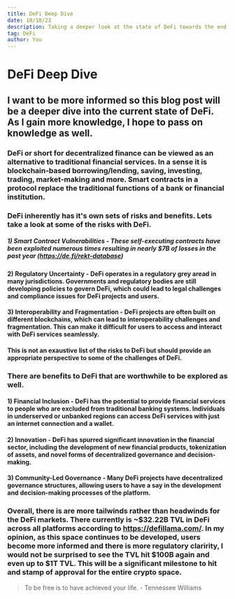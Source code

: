```yaml
---
title: DeFi Deep Dive
date: 10/18/23
description: Taking a deeper look at the state of DeFi towards the end of 2023 and going into 2024
tag: DeFi
author: You
---
```


# DeFi Deep Dive

## I want to be more informed so this blog post will be a deeper dive into the current state of DeFi. As I gain more knowledge, I hope to pass on knowledge as well.

### DeFi or short for decentralized finance can be viewed as an alternative to traditional financial services. In a sense it is blockchain-based borrowing/lending, saving, investing, trading, market-making and more. Smart contracts in a protocol replace the traditional functions of a bank or financial institution.

### DeFi inherently has it's own sets of risks and benefits. Lets take a look at some of the risks with DeFi.
##### 1) Smart Contract Vulnerabilities - These self-executing contracts have been exploited numerous times resulting in nearly $7B of losses in the past year (https://de.fi/rekt-database)

#### 2) Regulatory Uncertainty - DeFi operates in a regulatory grey aread in many jurisdictions. Governments and regulatory bodies are still developing policies to govern DeFi, which could lead to legal challenges and compliance issues for DeFi projects and users.

#### 3) Interoperability and Fragmentation - DeFi projects are often built on different blockchains, which can lead to interoperability challenges and fragmentation. This can make it difficult for users to access and interact with DeFi services seamlessly.

#### This is not an exaustive list of the risks to DeFi but should provide an appropriate perspective to some of the challenges of DeFi.

### There are benefits to DeFi that are worthwhile to be explored as well.

#### 1) Financial Inclusion - DeFi has the potential to provide financial services to people who are excluded from traditional banking systems. Individuals in underserved or unbanked regions can access DeFi services with just an internet connection and a wallet.

#### 2) Innovation - DeFi has spurred significant innovation in the financial sector, including the development of new financial products, tokenization of assets, and novel forms of decentralized governance and decision-making.

#### 3) Community-Led Governance - Many DeFi projects have decentralized governance structures, allowing users to have a say in the development and decision-making processes of the platform.

### Overall, there is are more tailwinds rather than headwinds for the DeFi markets. There currently is ~$32.22B TVL in DeFi across all platforms according to https://defillama.com/. In my opinion, as this space continues to be developed, users become more informed and there is more regulatory claririty, I would not be surprised to see the TVL hit $100B again and even up to $1T TVL. This will be a significant milestone to hit and stamp of approval for the entire crypto space.

> To be free is to have achieved your life. - Tennessee Williams